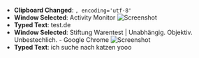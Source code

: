 <ul>
<li><strong>Clipboard Changed</strong>: <code>, encoding='utf-8'</code></li>
<li><strong>Window Selected</strong>: Activity Monitor <img src="screenshots\1714031765.5449567_screenshot.png" alt="Screenshot" /></li>
<li><strong>Typed Text</strong>: test.de</li>
<li><strong>Window Selected</strong>: Stiftung Warentest | Unabhängig. Objektiv. Unbestechlich. - Google Chrome <img src="screenshots\1714031778.325021_screenshot.png" alt="Screenshot" /></li>
<li><strong>Typed Text</strong>: ich  suche  nach  katzen  yooo</li>
</ul>
